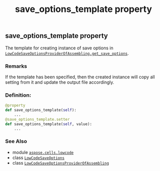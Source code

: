 ﻿---
title: save_options_template property
second_title: Aspose.Cells for Python via .NET API References
description: 
type: docs
weight: 90
url: /aspose.cells.lowcode/lowcodesaveoptionsproviderofassembling/save_options_template/
is_root: false
---

## save_options_template property


The template for creating instance of save options in [`LowCodeSaveOptionsProviderOfAssembling.get_save_options`](/cells/python-net/aspose.cells.lowcode/lowcodesaveoptionsproviderofassembling/get_save_options).

### Remarks 


If the template has been specified, then the created instance will copy
all setting from it and update the output file accordingly.
### Definition:
```python
@property
def save_options_template(self):
    ...
@save_options_template.setter
def save_options_template(self, value):
    ...
```

### See Also
* module [`aspose.cells.lowcode`](../../)
* class [`LowCodeSaveOptions`](/cells/python-net/aspose.cells.lowcode/lowcodesaveoptions)
* class [`LowCodeSaveOptionsProviderOfAssembling`](/cells/python-net/aspose.cells.lowcode/lowcodesaveoptionsproviderofassembling)
